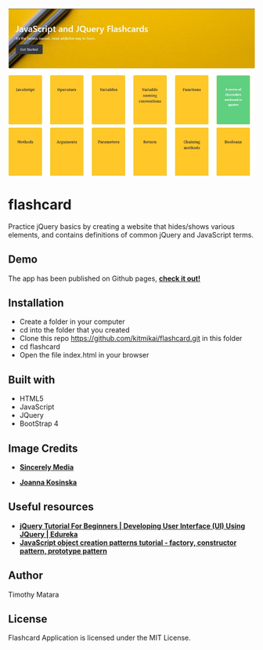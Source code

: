  ![Page design](./img/flashcards.jpg)
# flashcard
 Practice jQuery basics by creating a website that hides/shows various elements, and contains definitions of common jQuery and JavaScript terms.

## Demo
The app has been published on Github pages, [**check it out!**](https://kitmikai.github.io/flashcard)

## Installation
* Create a folder in your computer
* cd into the folder that you created
* Clone this repo https://github.com/kitmikai/flashcard.git in this folder
* cd flashcard
* Open the file index.html in your browser

## Built with
* HTML5
* JavaScript
* JQuery
* BootStrap 4

## Image Credits
* [**Sincerely Media**](https://unsplash.com/photos/vcF5y2Edm6A)

* [**Joanna Kosinska**](https://unsplash.com/photos/1_CMoFsPfso)

## Useful resources
* [**jQuery Tutorial For Beginners | Developing User Interface (UI) Using JQuery | Edureka**](https://www.youtube.com/watch?v=2OMzGhlIZpg)
* [**JavaScript object creation patterns tutorial - factory, constructor pattern, prototype pattern**](https://youtu.be/xizFJHKHdHw)

## Author
Timothy Matara 

## License
Flashcard Application is licensed under the MIT License.

